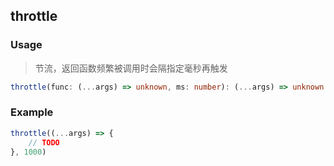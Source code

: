 ## throttle

### Usage

> 节流，返回函数频繁被调用时会隔指定毫秒再触发

```ts
throttle(func: (...args) => unknown, ms: number): (...args) => unknown
```

### Example

```js
throttle((...args) => {
    // TODO
}, 1000)
```